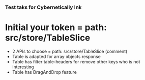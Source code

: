 ### Test taks for Cybernetically Ink ###

# Initial your token = path: src/store/TableSlice #

* 2 APIs to choose = path: src/store/TableSlice (comment)
* Table is adapted for array objects response
* Table has filter table-headers for remove other keys who is not interesting
* Table has DragAndDrop feature 
